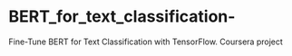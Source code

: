 # BERT_for_text_classification-
Fine-Tune BERT for Text Classification with TensorFlow. Coursera project 
